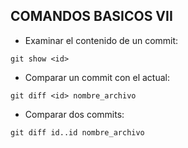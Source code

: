 ## COMANDOS BASICOS VII
  * Examinar el contenido de un commit:

   `git show <id>`

  * Comparar un commit con el actual:

   `git diff <id> nombre_archivo`

  * Comparar dos commits:

   `git diff id..id nombre_archivo`
